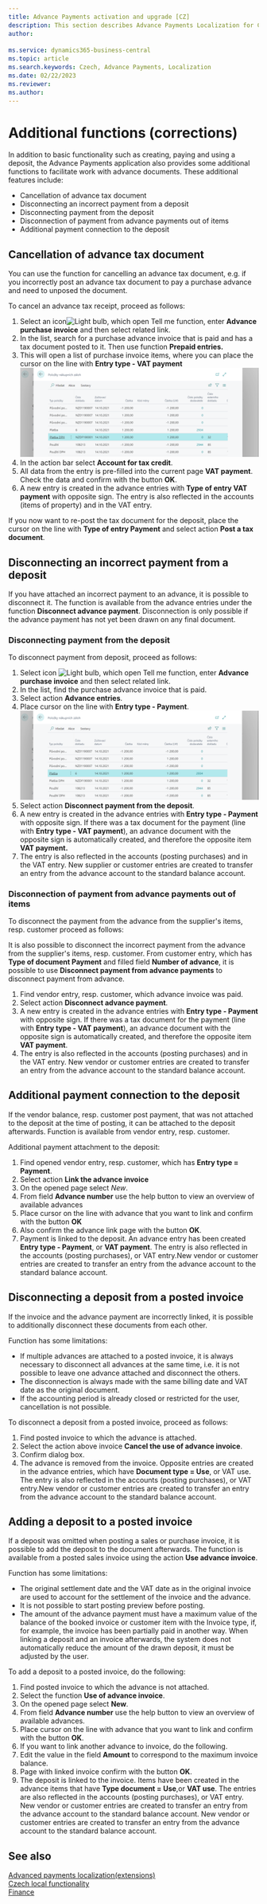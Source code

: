 ```yaml
---
title: Advance Payments activation and upgrade [CZ]
description: This section describes Advance Payments Localization for Czech extension functionality.
author: 

ms.service: dynamics365-business-central
ms.topic: article
ms.search.keywords: Czech, Advance Payments, Localization
ms.date: 02/22/2023
ms.reviewer: 
ms.author: 
---
```


# Additional functions (corrections)

In addition to basic functionality such as creating, paying and using a deposit, the Advance Payments application also provides some additional functions to facilitate work with advance documents. These additional features include:

- Cancellation of advance tax document
- Disconnecting an incorrect payment from a deposit
- Disconnecting payment from the deposit
- Disconnection of payment from advance payments out of items
- Additional payment connection to the deposit

## Cancellation of advance tax document

You can use the function for cancelling an advance tax document, e.g. if you incorrectly post an advance tax document to pay a purchase advance and need to unposed the document.

To cancel an advance tax receipt, proceed as follows:

1. Select an icon![Light bulb, which open Tell me function](../../media/ui-search/search_small.png "Tell me, what do you want to do"), enter **Advance purchase invoice** and then select related link.
2. In the list, search for a purchase advance invoice that is paid and has a tax document posted to it. Then use function **Prepaid entries.**
3. This will open a list of purchase invoice items, where you can place the cursor on the line with  **Entry type - VAT payment**
 ![Entry of advance purchase invoice](Media/adv-payments-additional-function-cancel.png)
4. In the action bar select **Account for tax credit**.
5. All data from the entry is pre-filled into the current page **VAT payment**. Check the data and confirm with the button **OK**.
6. A new entry is created in the advance entries with **Type of entry VAT payment** with opposite sign. The entry is also reflected in the accounts (items of property) and in the VAT entry.

If you now want to re-post the tax document for the deposit, place the cursor on the line with **Type of entry Payment** and select action **Post a tax document**.

## Disconnecting an incorrect payment from a deposit

If you have attached an incorrect payment to an advance, it is possible to disconnect it. The function is available from the advance entries under the function **Disconnect advance payment**. Disconnection is only possible if the advance payment has not yet been drawn on any final document.

### Disconnecting payment from the deposit

To disconnect payment from deposit, proceed as follows:

1. Select icon ![Light bulb, which open Tell me function](../../media/ui-search/search_small.png "Tell me, what do you want to do"), enter **Advance purchase invoice** and then select related link.
2. In the list, find the purchase advance invoice that is paid.
3. Select action **Advance entries**.
4. Place cursor on the line with **Entry type - Payment**.  
 ![Disconnecting an incorrect payment](Media/adv-payments-additional-function-uncon.png)
5. Select action **Disconnect payment from the deposit**.
6. A new entry is created in the advance entries with **Entry type - Payment** with opposite sign. If there was a tax document for the payment (line with **Entry type - VAT payment**), an advance document with the opposite sign is automatically created, and therefore the opposite item **VAT payment.**
7. The entry is also reflected in the accounts (posting purchases) and in the VAT entry. New supplier or customer entries are created to transfer an entry from the advance account to the standard balance account.

### Disconnection of payment from advance payments out of items

To disconnect the payment from the advance from the supplier's items, resp. customer proceed as follows:

It is also possible to disconnect the incorrect payment from the advance from the supplier's items, resp. customer. From customer entry, which has **Type of document Payment** and filled field **Number of advance**, it is possible to use **Disconnect payment from advance payments** to disconnect payment from advance.

1. Find vendor entry, resp. customer, which advance invoice was paid.
2. Select action **Disconnect advance payment**.
3. A new entry is created in the advance entries with **Entry type - Payment** with opposite sign.  If there was a tax document for the payment (line with **Entry type - VAT payment**), an advance document with the opposite sign is automatically created, and therefore the opposite item **VAT payment**.
4. The entry is also reflected in the accounts (posting purchases) and in the VAT entry. New vendor or customer entries are created to transfer an entry from the advance account to the standard balance account.

## Additional payment connection to the deposit

If the vendor balance, resp. customer post payment, that was not attached to the deposit at the time of posting, it can be attached to the deposit afterwards. Function is available from vendor entry, resp. customer.

Additional payment attachment to the deposit:

1. Find opened vendor entry, resp. customer, which has **Entry type = Payment**.
2. Select action **Link the advance invoice**
3. On the opened page select *New*.
4. From field **Advance number** use the help button to view an overview of available advances
5. Place cursor on the line with advance that you want to link and confirm with the button **OK**
6. Also confirm the advance link page with the button **OK**.
7. Payment is linked to the deposit. An advance entry has been created **Entry type - Payment**, or **VAT payment**. The entry is also reflected in the accounts (posting purchases), or VAT entry.New vendor or customer entries are created to transfer an entry from the advance account to the standard balance account.

## Disconnecting a deposit from a posted invoice

If the invoice and the advance payment are incorrectly linked, it is possible to additionally disconnect these documents from each other.

Function has some limitations:

- If multiple advances are attached to a posted invoice, it is always necessary to disconnect all advances at the same time, i.e. it is not possible to leave one advance attached and disconnect the others.
- The disconnection is always made with the same billing date and VAT date as the original document.
- If the accounting period is already closed or restricted for the user, cancellation is not possible.

To disconnect a deposit from a posted invoice, proceed as follows:

1. Find posted invoice to which the advance is attached.
2. Select the action above invoice **Cancel the use of advance invoice**.
3. Confirm dialog box.
4. The advance is removed from the invoice. Opposite entries are created in the advance entries, which have **Document type = Use**, or VAT use. The entry is also reflected in the accounts (posting purchases), or VAT entry.New vendor or customer entries are created to transfer an entry from the advance account to the standard balance account.

## Adding a deposit to a posted invoice

If a deposit was omitted when posting a sales or purchase invoice, it is possible to add the deposit to the document afterwards. The function is available from a posted sales invoice using the action **Use advance invoice**.

Function has some limitations:

- The original settlement date and the VAT date as in the original invoice are used to account for the settlement of the invoice and the advance.
- It is not possible to start posting preview before posting.
- The amount of the advance payment must have a maximum value of the balance of the booked invoice or customer item with the Invoice type, if, for example, the invoice has been partially paid in another way. When linking a deposit and an invoice afterwards, the system does not automatically reduce the amount of the drawn deposit, it must be adjusted by the user.

To add a deposit to a posted invoice, do the following:

1. Find posted invoice to which the advance is not attached.
2. Select the function **Use of advance invoice**.
3. On the opened page select **New**.
4. From field **Advance number** use the help button to view an overview of available advances.
5. Place cursor on the line with advance that you want to link and confirm with the button **OK**.
6. If you want to link another advance to invoice, do the following.
7. Edit the value in the field **Amount** to correspond to the maximum invoice balance.
8. Page with linked invoice confirm with the button **OK**.
9. The deposit is linked to the invoice. Items have been created in the advance items that have **Type document = Use**,or **VAT use**. The entries are also reflected in the accounts (posting purchases), or VAT entry. New vendor or customer entries are created to transfer an entry from the advance account to the standard balance account.  New vendor or customer entries are created to transfer an entry from the advance account to the standard balance account.

## See also

[Advanced payments localization(extensions)](ui-extensions-advance-payments-localization-cz.md)  
[Czech local functionality](czech-local-functionality.md)  
[Finance](../../finance.md)

